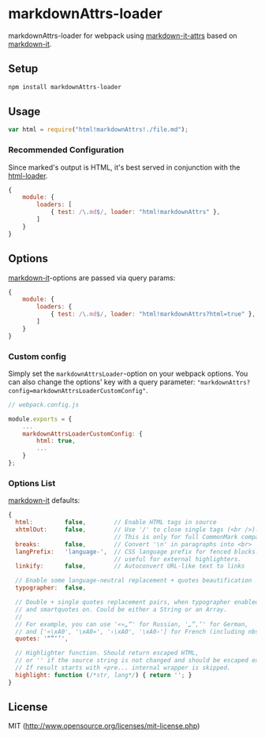 markdownAttrs-loader
===============

markdownAttrs-loader for webpack using [markdown-it-attrs](https://github.com/arve0/markdown-it-attrs) based on [markdown-it](https://github.com/markdown-it/markdown-it).


## Setup

```bash
npm install markdownAttrs-loader
```

## Usage 

```javascript
var html = require("html!markdownAttrs!./file.md");
```

### Recommended Configuration

Since marked's output is HTML, it's best served in conjunction with the [html-loader](https://github.com/webpack/html-loader). 

```javascript
{
    module: {
        loaders: [
            { test: /\.md$/, loader: "html!markdownAttrs" },
        ]
    }
}
```

## Options

[markdown-it](https://github.com/markdown-it/markdown-it)-options are passed via query params:


```javascript
{
    module: {
        loaders: {
            { test: /\.md$/, loader: "html!markdownAttrs?html=true" },
        ]
    }
}
```

### Custom config

Simply set the `markdownAttrsLoader`-option on your webpack options. You can also change the options' key
with a query parameter: `"markdownAttrs?config=markdownAttrsLoaderCustomConfig"`.


```javascript
// webpack.config.js

module.exports = {
    ...
    markdownAttrsLoaderCustomConfig: {
        html: true,
        ...
    }
};
```

### Options List

[markdown-it](https://github.com/markdown-it/markdown-it) defaults:

```javascript
{
  html:         false,        // Enable HTML tags in source
  xhtmlOut:     false,        // Use '/' to close single tags (<br />).
                              // This is only for full CommonMark compatibility.
  breaks:       false,        // Convert '\n' in paragraphs into <br>
  langPrefix:   'language-',  // CSS language prefix for fenced blocks. Can be
                              // useful for external highlighters.
  linkify:      false,        // Autoconvert URL-like text to links

  // Enable some language-neutral replacement + quotes beautification
  typographer:  false,

  // Double + single quotes replacement pairs, when typographer enabled,
  // and smartquotes on. Could be either a String or an Array.
  //
  // For example, you can use '«»„“' for Russian, '„“‚‘' for German,
  // and ['«\xA0', '\xA0»', '‹\xA0', '\xA0›'] for French (including nbsp).
  quotes: '“”‘’',

  // Highlighter function. Should return escaped HTML,
  // or '' if the source string is not changed and should be escaped externaly.
  // If result starts with <pre... internal wrapper is skipped.
  highlight: function (/*str, lang*/) { return ''; }
}
```

## License

MIT (http://www.opensource.org/licenses/mit-license.php)
